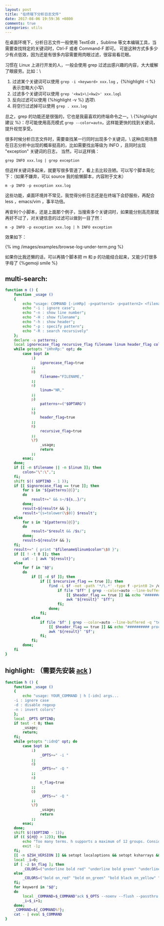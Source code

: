 ```yaml
---
layout: post
title: "在终端下分析日志文件"
date: 2017-08-06 19:59:36 +0800
comments: true
categories: utils
---
```


在桌面环境下，分析日志文件一般使用 TextEdit ，Sublime 等文本编辑工具，当需要查找特定的关键词时，Ctrl-F 或者 Command-F 即可。
可是这种方式多多少少有点低效，因为还是有很多内容需要用肉眼过滤，很容易看花眼。

习惯在 Linux 上进行开发的人，一般会使用 grep 过滤出感兴趣的内容，大大缓解了眼疲劳。比如：\\
1. 过滤某个关键词可以使用 `grep -i <keyword> xxx.log` ，{%highlight -i %} 表示忽略大小写\\
2. 过滤多个关键词可以使用 `grep '<kw1>\|<kw2>' xxx.log`\\
3. 反向过滤可以使用 {%highlight -v %} 选项\\
4. 将空行过滤掉可以使用 `grep . xxx.log`

总之，grep 的功能还是很强的，它也是我最喜欢的终端命令之一。\\
{%highlight 建议 %}：尽可能使用高亮模式 `grep --color=auto`，这样能更快的找到关键词，提升视觉享受。

很多时候分析日志文件时，需要查找某一行同时出现多个关键词，\\
这种应用场景在日志分析中出现的概率挺高的，比如需要找出等级为 INFO ，且同时出现 "exception" 关键词的日志，
当然，可以这样搞：

`grep INFO xxx.log | grep exception`

但这样关键词多起来，就要写很多管道了，看上去比较丑陋。可以写个脚本简化下：（如果不嫌弃，可以 source 我的偷懒脚本，内容附于文末）

`m -p INFO -p exception xxx.log`

这些功能，桌面环境并不常见，我觉得分析日志还是在终端下会舒服些，再配合 less ，emacs/vim ，事半功倍。

再安利个小脚本，还是上面那个例子，当搜索多个关键词时，如果能分别高亮那就再好不过了，对关键信息的过滤可以做到一目了然：

`m -p INFO -p exception xxx.log | h INFO exception`

效果如下：

{% img /images/examples/browse-log-under-term.png %}

如果你比我还懒的话，可以再搞个脚本把 m 和 p 的功能结合起来，又能少打很多字母了 {%gemoji smile %} 

## multi-search: 

``` sh
function m () { 
    function _usage () 
    { 
        echo "usage: COMMAND [-inHRp] -p<pattern1> -p<pattern2> <filename>";
        echo "-i : ignore case";
        echo "-n : show line number";
        echo "-H : show filename";
        echo "-h : show header";
        echo "-p : specify pattern";
        echo "-R : search recursively"
    };
    declare -a patterns;
    local ignorecase_flag recursive_flag filename linum header_flag colon result OPTIND;
    while getopts "iHhnRp:" opt; do
        case $opt in 
            i)
                ignorecase_flag=true
            ;;
            H)
                filename="FILENAME,"
            ;;
            n)
                linum="NR,"
            ;;
            p)
                patterns+=("$OPTARG")
            ;;
            h)
                header_flag=true
            ;;
            R)
                recursive_flag=true
            ;;
            \?)
                _usage;
                return
            ;;
        esac;
    done;
    if [[ -n $filename || -n $linum ]]; then
        colon="\":\",";
    fi;
    shift $(( $OPTIND - 1 ));
    if [[ $ignorecase_flag == true ]]; then
        for s in "${patterns[@]}";
        do
            result+=" && s~/${s,,}/";
        done;
        result=${result# && };
        result="{s=tolower(\$0)} $result";
    else
        for s in "${patterns[@]}";
        do
            result="$result && /$s/";
        done;
        result=${result# && };
    fi;
    result+=" { print "$filename$linum$colon"\$0 }";
    if [[ ! -t 0 ]]; then
        cat - | awk "${result}";
    else
        for f in "$@";
        do
            if [[ -d $f ]]; then
                if [[ $recursive_flag == true ]]; then
                    find -L $f -not -path '*/\.*' -type f -print0 2> /dev/null | while IFS= read -r -d '' ff; do
                        if file "$ff" | grep --color=auto --line-buffered -q "text"; then
                            [[ $header_flag == true ]] && echo "########## processing $ff ##########";
                            awk "${result}" "$ff";
                        fi;
                    done;
                fi;
            else
                if file "$f" | grep --color=auto --line-buffered -q "text"; then
                    [[ $header_flag == true ]] && echo "########## processing $f ##########";
                    awk "${result}" "$f";
                fi;
            fi;
        done;
    fi
}
```

## highlight: （需要先安装 [ack](https://beyondgrep.com/) )

``` sh
function h () { 
    function _usage () 
    { 
        echo "usage: YOUR_COMMAND | h [-idn] args...
	-i : ignore case
	-d : disable regexp
	-n : invert colors"
    };
    local _OPTS OPTIND;
    if test -t 0; then
        _usage;
        return;
    fi;
    while getopts ":idnQ" opt; do
        case $opt in 
            i)
                _OPTS+=" -i "
            ;;
            d)
                _OPTS+=" -Q "
            ;;
            n)
                n_flag=true
            ;;
            Q)
                _OPTS+=" -Q "
            ;;
            \?)
                _usage;
                return
            ;;
        esac;
    done;
    shift $(($OPTIND - 1));
    if (( ${#@} > 12)); then
        echo "Too many terms. h supports a maximum of 12 groups. Consider relying on regular expression supported patterns like \"word1\\|word2\"";
        exit -1;
    fi;
    [[ -n $ZSH_VERSION ]] && setopt localoptions && setopt ksharrays && setopt ignorebraces;
    local _i=0;
    if [ -z $n_flag ]; then
        _COLORS=("underline bold red" "underline bold green" "underline bold yellow" "underline bold blue" "underline bold magenta" "underline bold cyan" "bold on_red" "bold on_green" "bold black on_yellow" "bold on_blue" "bold on_cyan" "bold on_magenta");
    else
        _COLORS=("bold on_red" "bold on_green" "bold black on_yellow" "bold on_blue" "bold on_magenta" "bold on_cyan" "bold black on_white" "underline bold red" "underline bold green" "underline bold yellow" "underline bold blue" "underline bold magenta");
    fi;
    for keyword in "$@";
    do
        local _COMMAND=$_COMMAND"ack $_OPTS --noenv --flush --passthru --color --color-match=\"${_COLORS[$_i]}\" '$keyword' |";
        _i=$_i+1;
    done;
    _COMMAND=${_COMMAND%?};
    cat - | eval $_COMMAND
}
```


